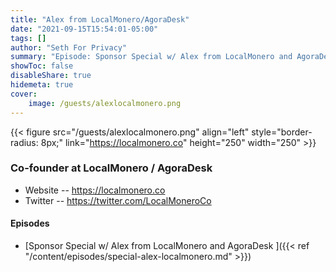 ```yaml
---
title: "Alex from LocalMonero/AgoraDesk"
date: "2021-09-15T15:54:01-05:00"
tags: []
author: "Seth For Privacy"
summary: "Episode: Sponsor Special w/ Alex from LocalMonero and AgoraDesk"
showToc: false
disableShare: true
hidemeta: true
cover:
    image: /guests/alexlocalmonero.png
---
```


{{< figure src="/guests/alexlocalmonero.png" align="left" style="border-radius: 8px;" link="https://localmonero.co" height="250" width="250" >}}

### Co-founder at LocalMonero / AgoraDesk

- Website -- https://localmonero.co  
- Twitter -- https://twitter.com/LocalMoneroCo

#### Episodes

- [Sponsor Special w/ Alex from LocalMonero and AgoraDesk
]({{< ref "/content/episodes/special-alex-localmonero.md" >}})
